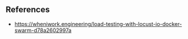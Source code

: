 ## References 
- https://wheniwork.engineering/load-testing-with-locust-io-docker-swarm-d78a2602997a
